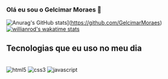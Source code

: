 

### Olá eu sou o Gelcimar Moraes 🖖

![Anurag's GitHub stats](https://github-readme-stats.vercel.app/api?username=GelcimarMoraes&show_icons=true&theme=radical)](https://github.com/GelcimarMoraes)
[![willianrod's wakatime stats](https://github-readme-stats.vercel.app/api/wakatime?username=GelcimarMoraes)](https://github.com/GelcimarMoraes)

## Tecnologias que eu uso no meu dia

<div style="display: inline_block"></br>
    <img align="center" alt="html5" src="https://img.shields.io/badge/HTML5-E34F26?style=for-the-badge&logo=html5&logoColor=white"/>
    <img align="center" alt="css3" src="https://img.shields.io/badge/CSS3-1572B6?style=for-the-badge&logo=css3&logoColor=white"/>
    <img align="center" alt="javascript" src="https://img.shields.io/badge/JavaScript-F7DF1E?style=for-the-badge&logo=javascript&logoColor=black"/>
</div>
